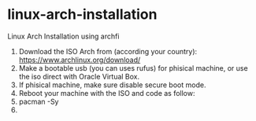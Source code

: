 # linux-arch-installation
Linux Arch Installation using archfi
1. Download the ISO Arch from (according your country): https://www.archlinux.org/download/
2. Make a bootable usb (you can uses rufus) for phisical machine, or use the iso direct with Oracle Virtual Box.
3. If phisical machine, make sure disable secure boot mode.
4. Reboot your machine with the ISO and code as follow:
5. pacman -Sy
6. 
